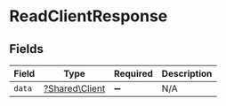 # ReadClientResponse


## Fields

| Field                                           | Type                                            | Required                                        | Description                                     |
| ----------------------------------------------- | ----------------------------------------------- | ----------------------------------------------- | ----------------------------------------------- |
| `data`                                          | [?Shared\Client](../../Models/Shared/Client.md) | :heavy_minus_sign:                              | N/A                                             |